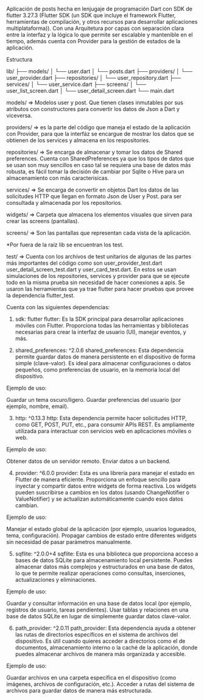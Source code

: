 
Aplicación de posts hecha en lenjugaje de programación Dart con SDK de flutter 3.27.3    (Flutter SDK (un SDK que incluye el framework Flutter, herramientas de compilación, y otros recursos para desarrollar aplicaciones multiplataforma)). Con una Arquitetura por capas con separación clara entre la interfaz y la lógica lo que permite ser escalable y mantenible en el tiempo, además cuenta con Provider para la gestión de estados de la aplicación.

Estructura

lib/
├── models/
│   └── user.dart
│   └── posts.dart
├── providers/
│   └── user_provider.dart
├── repositories/
│   └── user_repository.dart
├── services/
│   └── user_service.dart
├── screens/
│   └── user_list_screen.dart
│   └── user_detail_screen.dart
└── main.dart


models/ => Modelos user y post. Que tienen clases inmutables por sus atributos con constructores para convertir los datos de Json a Dart y viceversa.

providers/ => es la parte del código que maneja el estado de la aplicación con Provider, para que la interfáz se encargue de mostrar los datos que se obtienen de los services y almacena en los respositories.

repositories/ => Se encarga de almacenar y tomar los datos de Shared preferences. Cuenta con SharedPreferences ya que los tipos de datos que se usan son muy sencillos en caso tal se requiera una base de datos más robusta, es fácil tomar la decisión de cambiar por Sqlite o Hive para un almacenamiento con más caracterisicas.

services/ => Se encarga de convertir en objetos Dart los datos de las solicitudes HTTP que llegan en formato Json de User y Post.
para ser consultada y almacenada por los repositorios.

widgets/ => Carpeta que almacena los elementos visuales que sirven para crear las screens (pantallas).

screens/ => Son las pantallas que representan cada vista de la aplicación.

*Por fuera de la raíz lib se encuentran los test.

test/ => Cuenta con los archivos de test unitarios de algunas de las partes más importantes del código como son user_provider_test.dart
user_detail_screen_test.dart y user_card_test.dart. En estos se usan simulaciones de los repositories, services y provider para que se ejecute todo en la misma prueba sin necesidad de hacer conexiones a apis. Se usaron las herramientas que ya trae flutter para hacer pruebas que provee la dependencia flutter_test.


Cuenta con las siguientes dependencias:

1. sdk: flutter
flutter: Es la SDK principal para desarrollar aplicaciones móviles con Flutter. Proporciona todas las herramientas y bibliotecas necesarias para crear la interfaz de usuario (UI), manejar eventos, y más.

2. shared_preferences: ^2.0.6
shared_preferences: Esta dependencia permite guardar datos de manera persistente en el dispositivo de forma simple (clave-valor). Es ideal para almacenar configuraciones o datos pequeños, como preferencias de usuario, en la memoria local del dispositivo.

Ejemplo de uso:

Guardar un tema oscuro/ligero.
Guardar preferencias del usuario (por ejemplo, nombre, email).

3. http: ^0.13.3
http: Esta dependencia permite hacer solicitudes HTTP, como GET, POST, PUT, etc., para consumir APIs REST. Es ampliamente utilizada para interactuar con servicios web en aplicaciones móviles o web.

Ejemplo de uso:

Obtener datos de un servidor remoto.
Enviar datos a un backend.

4. provider: ^6.0.0
provider: Esta es una librería para manejar el estado en Flutter de manera eficiente. Proporciona un enfoque sencillo para inyectar y compartir datos entre widgets de forma reactiva. Los widgets pueden suscribirse a cambios en los datos (usando ChangeNotifier o ValueNotifier) y se actualizan automáticamente cuando esos datos cambian.

Ejemplo de uso:

Manejar el estado global de la aplicación (por ejemplo, usuarios logueados, tema, configuración).
Propagar cambios de estado entre diferentes widgets sin necesidad de pasar parámetros manualmente.

5. sqflite: ^2.0.0+4
sqflite: Esta es una biblioteca que proporciona acceso a bases de datos SQLite para almacenamiento local persistente. Puedes almacenar datos más complejos y estructurados en una base de datos, lo que te permite realizar operaciones como consultas, inserciones, actualizaciones y eliminaciones.

Ejemplo de uso:

Guardar y consultar información en una base de datos local (por ejemplo, registros de usuario, tareas pendientes).
Usar tablas y relaciones en una base de datos SQLite en lugar de simplemente guardar datos clave-valor.

6. path_provider: ^2.0.11
path_provider: Esta dependencia ayuda a obtener las rutas de directorios específicos en el sistema de archivos del dispositivo. Es útil cuando quieres acceder a directorios como el de documentos, almacenamiento interno o la caché de la aplicación, donde puedes almacenar archivos de manera más organizada y accesible.

Ejemplo de uso:

Guardar archivos en una carpeta específica en el dispositivo (como imágenes, archivos de configuración, etc.).
Acceder a rutas del sistema de archivos para guardar datos de manera más estructurada.




